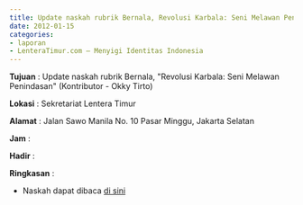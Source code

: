 ```yaml
---
title: Update naskah rubrik Bernala, Revolusi Karbala: Seni Melawan Penindasan (Kontributor - Okky Tirto)
date: 2012-01-15
categories:
- laporan
- LenteraTimur.com – Menyigi Identitas Indonesia
---
```


**Tujuan** : Update naskah rubrik Bernala, "Revolusi Karbala: Seni Melawan Penindasan" (Kontributor - Okky Tirto)

**Lokasi** : Sekretariat Lentera Timur

**Alamat** : Jalan Sawo Manila No. 10 Pasar Minggu, Jakarta Selatan

**Jam** : 

**Hadir** : 

**Ringkasan** : 
* Naskah dapat dibaca [di sini](http://www.lenteratimur.com/2012/01/revolusi-karbala-seni-melawan-penindasan/)
